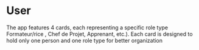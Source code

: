 # User
The app features 4 cards, each representing a specific role type  Formateur/rice , Chef de Projet, Apprenant, etc.). Each card is designed to hold only one person and one role type for better organization
